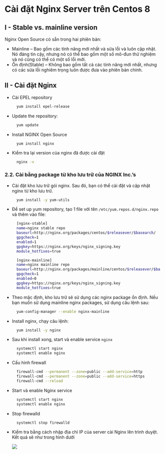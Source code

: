 # Cài đặt Nginx Server trên Centos 8  

## I - Stable vs. mainline version
Nginx Open Source có sẵn trong hai phiên bản:
- Mainline  – Bao gồm các tính năng mới nhất và sửa lỗi và luôn cập nhật. Nó đáng tin cậy, nhưng nó có thể bao gồm một số mô-đun thử nghiệm và nó cũng có thể có một số lỗi mới.
- Ổn định(Stable)  – Không bao gồm tất cả các tính năng mới nhất, nhưng có các sửa lỗi nghiêm trọng luôn được đưa vào phiên bản chính.

## II - Cài đặt Nginx

- Cài EPEL repository
  ```sh
    yum install epel-release
  ```

- Update the repository:
  ```sh
    yum update
  ```

- Install NGINX Open Source
  ```sh
    yum install nginx
  ```

- Kiểm tra lại version của nginx đã được cài đặt
  ```sh
    nginx -v
  ```

### 2.2. Cài bằng package từ kho lưu trữ của NGINX Inc.’s

- Cài đặt kho lưu trữ gói nginx. Sau đó, bạn có thể cài đặt và cập nhật nginx từ kho lưu trữ.  

  ```sh
    yum install -y yum-utils
  ```  

- Để set up yum repository, tạo 1 file với tên `/etc/yum.repos.d/nginx.repo` và thêm vào file:  

  ```sh
    [nginx-stable]
    name=nginx stable repo  
    baseurl=http://nginx.org/packages/centos/$releasever/$basearch/
    gpgcheck=1
    enabled=1
    gpgkey=https://nginx.org/keys/nginx_signing.key
    module_hotfixes=true

    [nginx-mainline]
    name=nginx mainline repo  
    baseurl=http://nginx.org/packages/mainline/centos/$releasever/$basearch/
    gpgcheck=1
    enabled=0
    gpgkey=https://nginx.org/keys/nginx_signing.key
    module_hotfixes=true
  ```  

- Theo mặc định, kho lưu trữ sẽ sử dụng các nginx package ổn định. Nếu bạn muốn sử dụng mainline nginx packages, sử dụng câu lệnh sau:  

  ```sh
    yum-config-manager --enable nginx-mainline
  ```

- Install nginx, chạy câu lệnh:  

  ```sh
    yum install -y nginx
  ```  

- Sau khi install xong, start và enable service `nginx`

  ```sh
    systemctl start nginx
    systemctl enable nginx
  ```  

- Cấu hình firewall  

  ```sh
    firewall-cmd --permanent --zone=public --add-service=http
    firewall-cmd --permanent --zone=public --add-service=https
    firewall-cmd --reload
  ```  

- Start và enable Nginx service 
  ```sh
    systemctl start nginx
    systemctl enable nginx
  ```

- Stop firewalld
  ```sh
    systemctl stop firewalld
  ```

- Kiểm tra bằng cách nhập địa chỉ IP của server cài Nginx lên trình duyệt. Kết quả sẽ như trong hình dưới

  ![](welcome-screen-e1450116630667.png)
